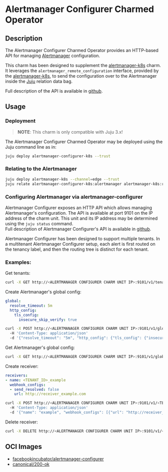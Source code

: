 # Alertmanager Configurer Charmed Operator

## Description

The Alertmanager Configurer Charmed Operator provides an HTTP-based API for managing
[Alertmanager](https://prometheus.io/docs/alerting/latest/alertmanager/) configuration.

This charm has been designed to supplement the
[alertmanager-k8s] charm. It leverages the `alertmanager_remote_configuration` interface, provided 
by the [alertmanager-k8s], to send the configuration over to the Alertmanager inside the
[Juju](https://juju.is/) relation data bag.

Full description of the API is available in [github].

[alertmanager-k8s]: https://github.com/canonical/alertmanager-k8s-operator
[github]: https://github.com/facebookarchive/prometheus-configmanager/blob/main/alertmanager/docs/swagger-v1.yml

## Usage

### Deployment

> **NOTE**: This charm is only compatible with Juju 3.x!

The Alertmanager Configurer Charmed Operator may be deployed using the Juju command line as in:

```bash
juju deploy alertmanager-configurer-k8s --trust
```

### Relating to the Alertmanager

```bash
juju deploy alertmanager-k8s --channel=edge --trust
juju relate alertmanager-configurer-k8s:alertmanager alertmanager-k8s:remote-configuration
```

### Configuring Alertmanager via alertmanager-configurer

Alertmanager Configurer exposes an HTTP API which allows managing Alertmanager's configuration.
The API is available at port 9101 on the IP address of the charm unit. This unit and its IP address
may be determined using the `juju status` command.<br>
Full description of Alertmanager Configurer's API is available in
[github](https://github.com/facebookarchive/prometheus-configmanager/blob/main/alertmanager/docs/swagger-v1.yml).

Alertmanager Configurer has been designed to support multiple tenants. In a multitenant
Alertmanager Configurer setup, each alert is first routed on the tenancy label, and then
the routing tree is distinct for each tenant.

### Examples:

Get tenants:

```bash
curl -X GET http://<ALERTMANAGER CONFIGURER CHARM UNIT IP>:9101/v1/tenants
```

Create Alertmanager's global config:

```yaml
global:
  resolve_timeout: 5m
  http_config:
    tls_config:
      insecure_skip_verify: true
```

```bash
curl -X POST http://<ALERTMANAGER CONFIGURER CHARM UNIT IP>:9101/v1/global
  -H 'Content-Type: application/json'
  -d '{"resolve_timeout": "5m", "http_config": {"tls_config": {"insecure_skip_verify": true}}}'
```

Get Alertmanager's global config:

```bash
curl -X GET http://<ALERTMANAGER CONFIGURER CHARM UNIT IP>:9101/v1/global
```

Create receiver:

```yaml
receivers:
- name: <TENANT_ID>_example
  webhook_configs:
  - send_resolved: false
    url: http://receiver_example.com
```

```bash
curl -X POST http://<ALERTMANAGER CONFIGURER CHARM UNIT IP>:9101/v1/<TENANT_ID>/receiver
  -H 'Content-Type: application/json'
  -d '{"name": "example", "webhook_configs": [{"url": "http://receiver_example.com"}]}'
```

Delete receiver:

```bash
curl -X DELETE http://<ALERTMANAGER CONFIGURER CHARM UNIT IP>:9101/v1/<TENANT_ID>/receiver/<RECEIVER_NAME>
```

## OCI Images

- [facebookincubator/alertmanager-configurer](https://hub.docker.com/r/facebookincubator/alertmanager-configurer)
- [canonical/200-ok](https://github.com/canonical/200-ok/pkgs/container/200-ok)
